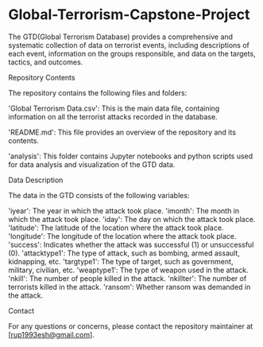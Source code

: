 # Global-Terrorism-Capstone-Project
The GTD(Global Terrorism Database) provides a comprehensive and systematic collection of data on terrorist events, including descriptions of each event, information on the groups responsible, and data on the targets, tactics, and outcomes.


Repository Contents

The repository contains the following files and folders:

'Global Terrorism Data.csv': This is the main data file, containing information on all the terrorist attacks recorded in the database.

'README.md': This file provides an overview of the repository and its contents.

'analysis': This folder contains Jupyter notebooks and python scripts used for data analysis and visualization of the GTD data.



Data Description

The data in the GTD consists of the following variables:

'iyear': The year in which the attack took place.
'imonth': The month in which the attack took place.
'iday': The day on which the attack took place.
'latitude': The latitude of the location where the attack took place.
'longitude': The longitude of the location where the attack took place.
'success': Indicates whether the attack was successful (1) or unsuccessful (0).
'attacktype1': The type of attack, such as bombing, armed assault, kidnapping, etc.
'targtype1': The type of target, such as government, military, civilian, etc.
'weaptype1': The type of weapon used in the attack.
'nkill': The number of people killed in the attack.
'nkillter': The number of terrorists killed in the attack.
'ransom': Whether ransom was demanded in the attack.



Contact

For any questions or concerns, please contact the repository maintainer at [rup1993esh@gmail.com].
